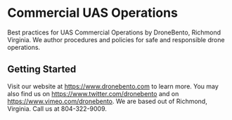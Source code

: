# Commercial UAS Operations
Best practices for UAS Commercial Operations by DroneBento, Richmond Virginia.  We author procedures and policies for safe and responsible drone operations.

## Getting Started

Visit our website at https://www.dronebento.com to learn more. You may also find us on https://www.twitter.com/dronebento and on https://www.vimeo.com/dronebento.  We are based out of Richmond, Virginia.  Call us at 804-322-9009.
